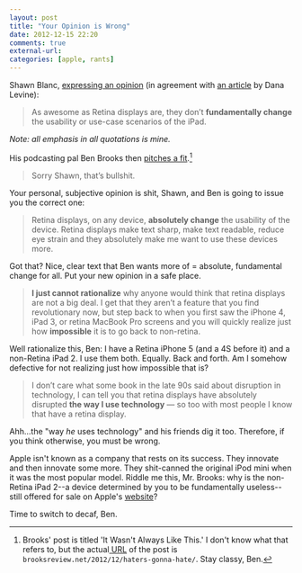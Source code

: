 ```yaml
---
layout: post
title: "Your Opinion is Wrong"
date: 2012-12-15 22:20
comments: true
external-url: 
categories: [apple, rants]
---
```


Shawn Blanc, [expressing an opinion][1] (in agreement with [an article][2] by Dana Levine):

>As awesome as Retina displays are, they don’t **fundamentally change** the usability or use-case scenarios of the iPad.

*Note: all emphasis in all quotations is mine.*

His podcasting pal Ben Brooks then [pitches a fit][3].[^1]

>Sorry Shawn, that’s bullshit.

Your personal, subjective opinion is shit, Shawn, and Ben is going to issue you the correct one:

>Retina displays, on any device, **absolutely change** the usability of the device. Retina displays make text sharp, make text readable, reduce eye strain and they absolutely make me want to use these devices more.

Got that? Nice, clear text that Ben wants more of = absolute, fundamental change for all. Put your new opinion in a safe place.

>**I just cannot rationalize** why anyone would think that retina displays are not a big deal. I get that they aren’t a feature that you find revolutionary now, but step back to when you first saw the iPhone 4, iPad 3, or retina MacBook Pro screens and you will quickly realize just how **impossible** it is to go back to non-retina.

Well rationalize this, Ben: I have a Retina iPhone 5 (and a 4S before it) and a non-Retina iPad 2. I use them both. Equally. Back and forth. Am I somehow defective for not realizing just how impossible that is?

> I don’t care what some book in the late 90s said about disruption in technology, I can tell you that retina displays have absolutely disrupted **the way I use technology** — so too with most people I know that have a retina display.

Ahh...the "way *he* uses technology" and his friends dig it too. Therefore, if you think otherwise, you must be wrong.

Apple isn't known as a company that rests on its success. They innovate and then innovate some more. They shit-canned the original iPod mini when it was the most popular model. Riddle me this, Mr. Brooks: why is the non-Retina iPad 2--a device determined by you to be fundamentally useless--still offered for sale on Apple's [website][4]?  

Time to switch to decaf, Ben.

 
[^1]: Brooks' post is titled 'It Wasn't Always Like This.' I don't know what that refers to, but the actual[ URL][3] of the post is <code>brooksreview.net/2012/12/haters-gonna-hate/</code>. Stay classy, Ben.

[1]: http://shawnblanc.net/2012/11/levine-ipad-mini/
[2]: http://thetechblock.com/why-everyone-loves-ipad-mini/
[3]: http://brooksreview.net/2012/12/haters-gonna-hate/
[4]: http://store.apple.com/us/buy/home/shop_ipad/family/ipad2